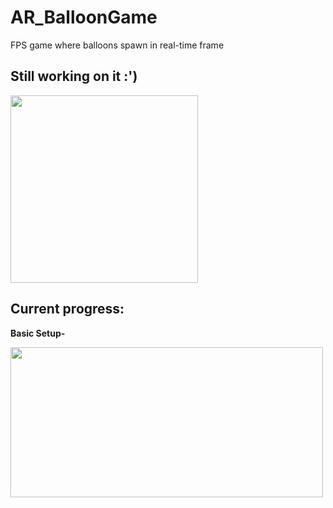 # AR_BalloonGame
FPS game where balloons spawn in real-time frame 

## Still working on it :')
<p align="left" >
  
<img src=https://media.giphy.com/media/26BGzqYPbzYuJp3tC/giphy.gif width="300" height="300"/>
</p>

## Current progress:

**Basic Setup-**

<img src=https://github.com/Aishanipach/AR_BalloonGame/blob/main/Basic_1.gif width="500" height="240"/>

